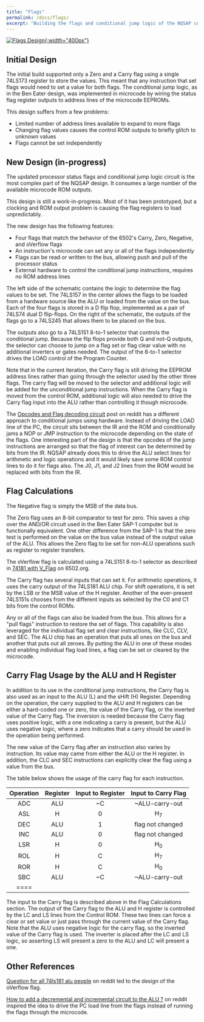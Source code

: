 ```yaml
---
title: "Flags"
permalink: /docs/flags/
excerpt: "Building the flags and conditional jump logic of the NQSAP computer"
---
```


[![Flags Design](../../assets/images/flags-circuit.png "flags and jump logic"){:width="400px"}](../../assets/images/flags-circuit.png)

## Initial Design

The initial build supported only a Zero and a Carry flag using a single 74LS173 register
to store the values.  This meant that any instruction that set flags would need to set a
value for both flags.  The conditional jump logic, as in the Ben Eater design, was
implemented in microcode by wiring the status flag register outputs to address lines of
the microcode EEPROMs.  

This design suffers from a few problems:
* Limited number of address lines available to expand to more flags
* Changing flag values causes the control ROM outputs to briefly glitch to unknown values
* Flags cannot be set independently

## New Design (in-progress)

The updated processor status flags and conditional jump logic circuit is the most complex
part of the NQSAP design.  It consumes a large number of the available microcode ROM
outputs.

This design is still a work-in-progress.  Most of it has been prototyped, but a clocking
and ROM output problem is causing the flag registers to load unpredictably.

The new design has the following features:
* Four flags that match the behavior of the 6502's Carry, Zero, Negative, and oVerflow flags
* An instruction's microcode can set any or all of the flags independently
* Flags can be read or written to the bus, allowing push and pull of the processor status
* External hardware to control the conditional jump instructions, requires no ROM address lines

The left side of the schematic contains the logic to determine the flag values to be set.
The 74LS157 in the center allows the flags to be loaded from a hardware source like the ALU
or loaded from the value on the bus.  Each of the four flags is stored in a D flip flop,
implemented as a pair of 74LS74 dual D flip-flops.  On the right of the schematic, the
outputs of the flags go to a 74LS245 that allows them to be placed on the bus.  

The outputs also go to a 74LS151 8-to-1 selector that controls the conditional jump.
Because the flip flops provide both Q and not-Q outputs, the selector can choose to jump
on a flag set or flag clear value with no additional inverters or gates needed.  The
output of the 8-to-1 selector drives the LOAD control of the Program Counter.

Note that in the current iteration, the Carry flag is still driving the EEPROM address
lines rather than going through the selector used by the other three flags.  The carry
flag will be moved to the selector and additional logic will be added for the
unconditional jump instructions.  When the Carry flag is moved from the control ROM,
additional logic will also needed to drive the Carry flag input into the ALU rather than
controlling it though microcode.

The [Opcodes and Flag decoding circuit](https://www.reddit.com/r/beneater/comments/m76ijz/opcodes_and_flag_decoding_circuit/)
post on reddit has a different approach to conditional jumps using hardware.  Instead of
driving the LOAD line of the PC, the circuit sits between the IR and the ROM and
conditionally jams a NOP or JMP instruction to the microcode depending on the state of the
flags.  One interesting part of the design is that the opcodes of the jump instructions
are arranged so that the flag of interest can be determined by bits from the IR.  NQSAP
already does this to drive the ALU select lines for arithmetic and logic operations and it
would likely save some ROM control lines to do it for flags also.  The J0, J1, and J2
lines from the ROM would be replaced with bits from the IR.

## Flag Calculations

The Negative flag is simply the MSB of the data bus.

The Zero flag uses an 8-bit comparator to test for zero.  This saves a chip over the
AND/OR circuit used in the Ben Eater SAP-1 computer but is functionally equivalent.  One
other difference from the SAP-1 is that the zero test is performed on the value on the bus
value instead of the output value of the ALU. This allows the Zero flag to be set for
non-ALU operations such as register to register transfers.

The oVerflow flag is calculated using a 74LS151 8-to-1 selector as described in
[74181 with V_Flag](http://6502.org/users/dieter/v_flag/v_4.htm) on 6502.org.

The Carry flag has several inputs that can set it.  For arithmetic operations, it uses the
carry output of the 74LS181 ALU chip.  For shift operations, it is set by the LSB or the
MSB value of the H register.  Another of the ever-present 74LS151s chooses from the
different inputs as selected by the C0 and C1 bits from the control ROMs.

Any or all of the flags can also be loaded from the bus.  This allows for a "pull flags"
instruction to restore the set of flags.  This capability is also leveraged for the
individual flag set and clear instructions, like CLC, CLV, and SEC.  The ALU chip has an
operation that puts all ones on the bus and another that puts out all zeroes.  By putting
the ALU in one of these modes and enabling individual flag load lines, a flag can be set
or cleared by the microcode.

## Carry Flag Usage by the ALU and H Register

In addition to its use in the conditional jump instructions, the Carry flag is also used
as an input to the ALU (L) and the sHift (H) Register.  Depending on the operation, the
carry supplied to the ALU and H registers can be either a hard-coded one or zero, the
value of the Carry flag, or the inverted value of the Carry flag.  The inversion is needed
because the Carry flag uses positive logic, with a one indicating a carry is present, but
the ALU uses negative logic, where a zero indicates that a carry should be used in the
operation being performed.  

The new value of the Carry flag after an instruction also varies by instruction.  Its
value may came from either the ALU or the H register.  In addition, the CLC and SEC
instructions can explicitly clear the flag using a value from the bus.

The table below shows the usage of the carry flag for each instruction.

| Operation|Register|Input to Register|Input to Carry Flag|
|:---:     |:---:   |:---:            |:---:              |
| ADC      | ALU    | ~C              | ~ALU-carry-out    |
| ASL      | H      | 0               | H<sub>7</sub>     |
| DEC      | ALU    | 1               | flag not changed  |
| INC      | ALU    | 0               | flag not changed  |
| LSR      | H      | 0               | H<sub>0</sub>     |
| ROL      | H      | C               | H<sub>7</sub>     |
| ROR      | H      | C               | H<sub>0</sub>     |
| SBC      | ALU    | ~C              | ~ALU-carry-out    |
|====

The input to the Carry flag is described above in the Flag Calculations section.  The
output of the Carry flag to the ALU and H register is controlled by the LC and LS lines
from the Control ROM.  These two lines can force a clear or set value or just pass through
the current value of the Carry flag.  Note that the ALU uses negative logic for the carry
flag, so the inverted value of the Carry flag is used.  The inverter is placed after the
LC and LS logic, so asserting LS will present a zero to the ALU and LC will present a one.

## Other References

[Question for all 74ls181 alu people](https://www.reddit.com/r/beneater/comments/kmuuex/question_for_all_74ls181_alu_people)
on reddit led to the design of the oVerflow flag.

[How to add a decremental and incremental circuit to the ALU ?](https://www.reddit.com/r/beneater/comments/jwxke0/how_to_add_a_decremental_and_incremental_circuit/)
on reddit inspired the idea to drive the PC load line from the flags instead of running
the flags through the microcode.
